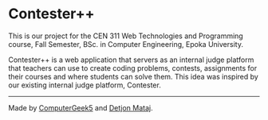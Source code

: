 # Contester++

This is our project for the CEN 311 Web Technologies and Programming course, Fall Semester, BSc. in Computer Engineering,
Epoka University.

Contester++ is a web application that servers as an internal judge platform that teachers can use to
create coding problems, contests, assignments for their courses and where students can solve them. This idea was inspired
by our existing internal judge platform, Contester.

---

Made by [ComputerGeek5](https://github.com/ComputerGeek5) and [Detjon Mataj](https://github.com/detjonmataj).
